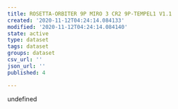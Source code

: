 ```yaml
---
title: ROSETTA-ORBITER 9P MIRO 3 CR2 9P-TEMPEL1 V1.1
created: '2020-11-12T04:24:14.084133'
modified: '2020-11-12T04:24:14.084140'
state: active
type: dataset
tags: dataset
groups: dataset
csv_url: ''
json_url: ''
published: 4

---
```

undefined
